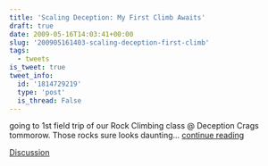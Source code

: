 ```yaml
---
title: 'Scaling Deception: My First Climb Awaits'
draft: true
date: 2009-05-16T14:03:41+00:00
slug: '200905161403-scaling-deception-first-climb'
tags:
  - tweets
is_tweet: true
tweet_info:
  id: '1814729219'
  type: 'post'
  is_thread: False
---
```




going to 1st field trip of our Rock Climbing class @ Deception Crags tommorow. Those rocks sure looks daunting... [continue reading](urls[0])

[Discussion](https://x.com/sytelus/status/1814729219)
